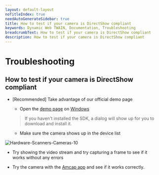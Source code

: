 ```yaml
---
layout: default-layout
noTitleIndex: true
needAutoGenerateSidebar: true
title: How to test if your camera is DirectShow compliant
keywords: Dynamic Web TWAIN, Documentation, Troubleshooting
breadcrumbText: How to test if your camera is DirectShow compliant
description: How to test if your camera is DirectShow compliant
---
```


# Troubleshooting

## How to test if your camera is DirectShow compliant

- [Recommended] Take advantage of our official demo page

  - Open the [demo page](https://demo.dynamsoft.com/DWT/Webcam/online_demo_scan_Webcam.aspx) on [Windows]({{site.getstarted}}platform.html#browsers-on-windows)

  > If you haven't installed the SDK, a dialog will show up for you to download and install it.

  - Make sure the camera shows up in the device list

![Hardware-Scanners-Cameras-10]({{site.assets}}imgs/Hardware-Scanners-Cameras-10.png)

- Try showing the video stream and try capturing a frame to see if it works without any errors

* Try the camera with the [Amcap app](https://tst.dynamsoft.com/public/download/tools/amcap.zip) and see if it works correctly.
